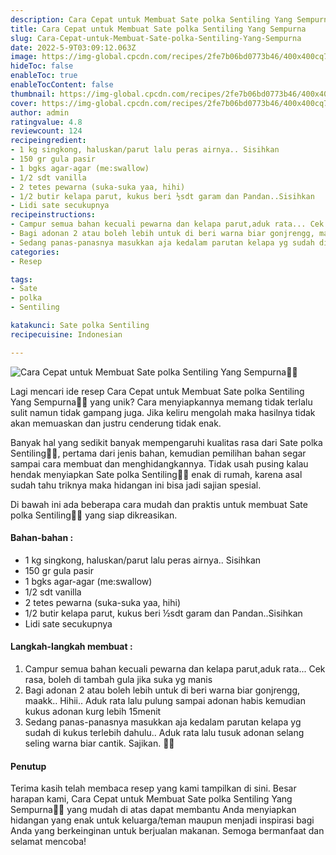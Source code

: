 ```yaml
---
description: Cara Cepat untuk Membuat Sate polka Sentiling Yang Sempurna"
title: Cara Cepat untuk Membuat Sate polka Sentiling Yang Sempurna
slug: Cara-Cepat-untuk-Membuat-Sate-polka-Sentiling-Yang-Sempurna
date: 2022-5-9T03:09:12.063Z
image: https://img-global.cpcdn.com/recipes/2fe7b06bd0773b46/400x400cq70/photo.jpg
hideToc: false
enableToc: true
enableTocContent: false
thumbnail: https://img-global.cpcdn.com/recipes/2fe7b06bd0773b46/400x400cq70/photo.jpg
cover: https://img-global.cpcdn.com/recipes/2fe7b06bd0773b46/400x400cq70/photo.jpg
author: admin
ratingvalue: 4.8
reviewcount: 124
recipeingredient:
- 1 kg singkong, haluskan/parut lalu peras airnya.. Sisihkan
- 150 gr gula pasir
- 1 bgks agar-agar (me:swallow)
- 1/2 sdt vanilla
- 2 tetes pewarna (suka-suka yaa, hihi)
- 1/2 butir kelapa parut, kukus beri ½sdt garam dan Pandan..Sisihkan
- Lidi sate secukupnya
recipeinstructions:
- Campur semua bahan kecuali pewarna dan kelapa parut,aduk rata... Cek rasa, boleh di tambah gula jika suka yg manis
- Bagi adonan 2 atau boleh lebih untuk di beri warna biar gonjrengg, maakk.. Hihii.. Aduk rata lalu pulung sampai adonan habis kemudian kukus adonan kurg lebih 15menit
- Sedang panas-panasnya masukkan aja kedalam parutan kelapa yg sudah di kukus terlebih dahulu.. Aduk rata lalu tusuk adonan selang seling warna biar cantik. Sajikan. 💖💖
categories:
- Resep

tags:
- Sate
- polka
- Sentiling

katakunci: Sate polka Sentiling
recipecuisine: Indonesian

---
```


![Cara Cepat untuk Membuat Sate polka Sentiling Yang Sempurna👩‍🍳](https://img-global.cpcdn.com/recipes/2fe7b06bd0773b46/400x400cq70/photo.jpg)

Lagi mencari ide resep Cara Cepat untuk Membuat Sate polka Sentiling Yang Sempurna👩‍🍳 yang unik? Cara menyiapkannya memang tidak terlalu sulit namun tidak gampang juga. Jika keliru mengolah maka hasilnya tidak akan memuaskan dan justru cenderung tidak enak.

Banyak hal yang sedikit banyak mempengaruhi kualitas rasa dari Sate polka Sentiling👩‍🍳, pertama dari jenis bahan, kemudian pemilihan bahan segar sampai cara membuat dan menghidangkannya. Tidak usah pusing kalau hendak menyiapkan Sate polka Sentiling👩‍🍳 enak di rumah, karena asal sudah tahu triknya maka hidangan ini bisa jadi sajian spesial.

Di bawah ini ada beberapa cara mudah dan praktis untuk membuat Sate polka Sentiling👩‍🍳 yang siap dikreasikan.

<!--inarticleads1-->

#### Bahan-bahan :

- 1 kg singkong, haluskan/parut lalu peras airnya.. Sisihkan
- 150 gr gula pasir
- 1 bgks agar-agar (me:swallow)
- 1/2 sdt vanilla
- 2 tetes pewarna (suka-suka yaa, hihi)
- 1/2 butir kelapa parut, kukus beri ½sdt garam dan Pandan..Sisihkan
- Lidi sate secukupnya

<!--inarticleads2-->

#### Langkah-langkah membuat :

1. Campur semua bahan kecuali pewarna dan kelapa parut,aduk rata... Cek rasa, boleh di tambah gula jika suka yg manis
1. Bagi adonan 2 atau boleh lebih untuk di beri warna biar gonjrengg, maakk.. Hihii.. Aduk rata lalu pulung sampai adonan habis kemudian kukus adonan kurg lebih 15menit
1. Sedang panas-panasnya masukkan aja kedalam parutan kelapa yg sudah di kukus terlebih dahulu.. Aduk rata lalu tusuk adonan selang seling warna biar cantik. Sajikan. 💖💖

#### Penutup

Terima kasih telah membaca resep yang kami tampilkan di sini. Besar harapan kami, Cara Cepat untuk Membuat Sate polka Sentiling Yang Sempurna👩‍🍳 yang mudah di atas dapat membantu Anda menyiapkan hidangan yang enak untuk keluarga/teman maupun menjadi inspirasi bagi Anda yang berkeinginan untuk berjualan makanan. Semoga bermanfaat dan selamat mencoba!